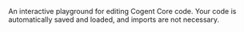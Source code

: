An interactive playground for editing Cogent Core code. Your code is automatically saved and loaded, and imports are not necessary.

<core-playground>
